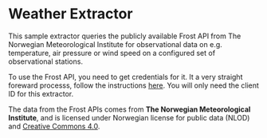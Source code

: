 Weather Extractor
=================

This sample extractor queries the publicly available Frost API from The
Norwegian Meteorological Institute for observational data on e.g. temperature,
air pressure or wind speed on a configured set of observational stations.

To use the Frost API, you need to get credentials for it. It a very straight
foreward processs, follow the instructions
[here](https://frost.met.no/auth/requestCredentials.html). You will only need
the client ID for this extractor.

The data from the Frost APIs comes from **The Norwegian Meteorological
Institute**, and is licensed under Norwegian license for public data (NLOD) and
[Creative Commons 4.0](http://creativecommons.org/licenses/by/4.0/).
